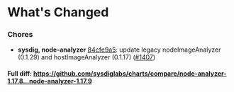 # What's Changed

### Chores
- **sysdig, node-analyzer** [84cfe9a5](https://github.com/sysdiglabs/charts/commit/84cfe9a5e6f989a9a42b14b3d16597436f23b4b1): update legacy nodeImageAnalyzer (0.1.29) and hostImageAnalyzer (0.1.17) ([#1407](https://github.com/sysdiglabs/charts/issues/1407))
#### Full diff: https://github.com/sysdiglabs/charts/compare/node-analyzer-1.17.8...node-analyzer-1.17.9
